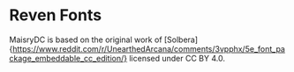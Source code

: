 # Reven Fonts

MaisryDC is based on the original work of [Solbera]{https://www.reddit.com/r/UnearthedArcana/comments/3vpphx/5e_font_package_embeddable_cc_edition/} licensed under CC BY 4.0.
